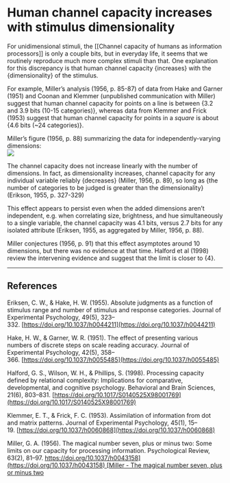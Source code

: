 # Human channel capacity increases with stimulus dimensionality

For unidimensional stimuli, the [[Channel capacity of humans as information processors]] is only a couple bits, but in everyday life, it seems that we routinely reproduce much more complex stimuli than that. One explanation for this discrepancy is that human channel capacity {increases} with the {dimensionality} of the stimulus.

For example, Miller’s analysis (1956, p. 85-87) of data from Hake and Garner (1951) and Coonan and Klemmer (unpublished communication with Miller) suggest that human channel capacity for points on a line is between {3.2 and 3.9 bits (10-15 categories)}, whereas data from Klemmer and Frick (1953) suggest that human channel capacity for points in a _square_ is about {4.6 bits (~24 categories)}.

Miller’s figure (1956, p. 88) summarizing the data for independently-varying dimensions:  
![](https://notes.andymatuschak.org/F46EFF27-ED01-48BB-BEB4-58C004B4A8DD.png)

The channel capacity does not increase linearly with the number of dimensions. In fact, as dimensionality increases, channel capacity for any individual variable reliably {decreases} (Miller, 1956, p. 89), so long as {the number of categories to be judged is greater than the dimensionality} (Erikson, 1955, p. 327-329)

This effect appears to persist even when the added dimensions aren’t independent, e.g. when correlating size, brightness, and hue simultaneously to a single variable, the channel capacity was 4.1 bits, versus 2.7 bits for any isolated attribute (Eriksen, 1955, as aggregated by Miller, 1956, p. 88).

Miller conjectures (1956, p. 91) that this effect asymptotes around 10 dimensions, but there was no evidence at that time. Halford et al (1998) review the intervening evidence and suggest that the limit is closer to {4}.

---

## References

Eriksen, C. W., & Hake, H. W. (1955). Absolute judgments as a function of stimulus range and number of stimulus and response categories. Journal of Experimental Psychology, 49(5), 323–332. [https://doi.org/10.1037/h0044211](https://doi.org/10.1037/h0044211)

Hake, H. W., & Garner, W. R. (1951). The effect of presenting various numbers of discrete steps on scale reading accuracy. Journal of Experimental Psychology, 42(5), 358–366. [https://doi.org/10.1037/h0055485](https://doi.org/10.1037/h0055485)

Halford, G. S., Wilson, W. H., & Phillips, S. (1998). Processing capacity defined by relational complexity: Implications for comparative, developmental, and cognitive psychology. Behavioral and Brain Sciences, 21(6), 803–831. [https://doi.org/10.1017/S0140525X98001769](https://doi.org/10.1017/S0140525X98001769)

Klemmer, E. T., & Frick, F. C. (1953). Assimilation of information from dot and matrix patterns. Journal of Experimental Psychology, 45(1), 15–19. [https://doi.org/10.1037/h0060868](https://doi.org/10.1037/h0060868)

Miller, G. A. (1956). The magical number seven, plus or minus two: Some limits on our capacity for processing information. Psychological Review, 63(2), 81–97. [https://doi.org/10.1037/h0043158](https://doi.org/10.1037/h0043158) [Miller - The magical number seven, plus or minus two](https://notes.andymatuschak.org/zNCrrN6aGXeuiVXgnoiT7ND)